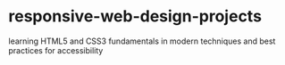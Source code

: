 # responsive-web-design-projects
learning HTML5 and CSS3 fundamentals in modern techniques and best practices for accessibility
